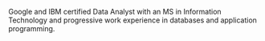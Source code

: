 Google and IBM certified Data Analyst with an MS in Information Technology and progressive work experience in databases and application programming.
